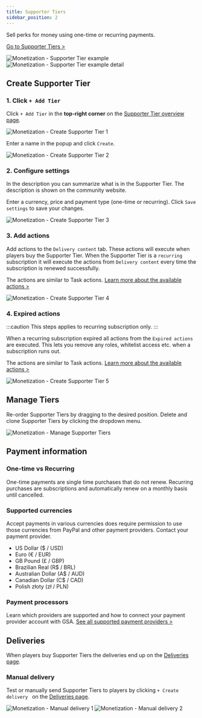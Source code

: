 ```yaml
---
title: Supporter Tiers
sidebar_position: 2
---
```


Sell perks for money using one-time or recurring payments.

[Go to Supporter Tiers >](https://dash.gameserverapp.com/monetization/tiers)

![Monetization - Supporter Tier example](/img/dashboard/monetization/supporter_tiers/example_supporter_tier_overview.jpg)
![Monetization - Supporter Tier example detail](/img/dashboard/monetization/supporter_tiers/supporter_tier_example_detail.jpg)


## Create Supporter Tier

### 1. Click `+ Add Tier`
Click `+ Add Tier` in the __top-right corner__ on the [Supporter Tier overview page](https://dash.gameserverapp.com/monetization/tiers).

![Monetization - Create Supporter Tier 1](/img/dashboard/monetization/supporter_tiers/create_tier_1.jpg)

Enter a name in the popup and click `Create`.

![Monetization - Create Supporter Tier 2](/img/dashboard/monetization/supporter_tiers/create_tier_2.jpg)

### 2. Configure settings
In the description you can summarize what is in the Supporter Tier. The description is shown on the community website.

Enter a currency, price and payment type (one-time or recurring). Click `Save settings` to save your changes.

![Monetization - Create Supporter Tier 3](/img/dashboard/monetization/supporter_tiers/create_tier_3.jpg)

### 3. Add actions
Add actions to the `Delivery content` tab. These actions will execute when players buy the Supporter Tier. When the Supporter Tier is a `recurring` subscription it will execute the actions from `Delivery content` every time the subscription is renewed successfully.

The actions are similar to Task actions. [Learn more about the available actions >](/dashboard/automate_tasks/available_actions)

![Monetization - Create Supporter Tier 4](/img/dashboard/monetization/supporter_tiers/create_tier_4.jpg)

### 4. Expired actions

:::caution
This steps applies to recurring subscription only.
:::

When a recurring subscription expired all actions from the `Expired actions` are executed. This lets you remove any roles, whitelist access etc. when a subscription runs out.

The actions are similar to Task actions. [Learn more about the available actions >](/dashboard/automate_tasks/available_actions)

![Monetization - Create Supporter Tier 5](/img/dashboard/monetization/supporter_tiers/create_tier_5.jpg)

## Manage Tiers
Re-order Supporter Tiers by dragging to the desired position. Delete and clone Supporter Tiers by clicking the dropdown menu.

![Monetization - Manage Supporter Tiers](/img/dashboard/monetization/supporter_tiers/manage_tiers.jpg)

## Payment information

### One-time vs Recurring
One-time payments are single time purchases that do not renew. Recurring purchases are subscriptions and automatically renew on a monthly basis until cancelled.

### Supported currencies
Accept payments in various currencies does require permission to use those currencies from PayPal and other payment providers. Contact your payment provider.

- US Dollar ($ / USD)
- Euro (€ / EUR)
- GB Pound (£ / GBP)
- Brazilian Real (R$ / BRL)
- Australian Dollar (A$ / AUD)
- Canadian Dollar (C$ / CAD)
- Polish złoty (zł / PLN)

### Payment processors
Learn which providers are supported and how to connect your payment provider account with GSA.
[See all supported payment providers >](/dashboard/monetization/payment_options)

## Deliveries
When players buy Supporter Tiers the deliveries end up on the [Deliveries page](https://dash.gameserverapp.com/monetization/deliveries/v2).

### Manual delivery
Test or manually send Supporter Tiers to players by clicking `+ Create delivery ` on the [Deliveries page](https://dash.gameserverapp.com/monetization/deliveries/v2).

![Monetization - Manual delivery 1](/img/dashboard/monetization/deliveries_manual_delivery_1.jpg)
![Monetization - Manual delivery 2](/img/dashboard/monetization/deliveries_manual_delivery_2.jpg)

